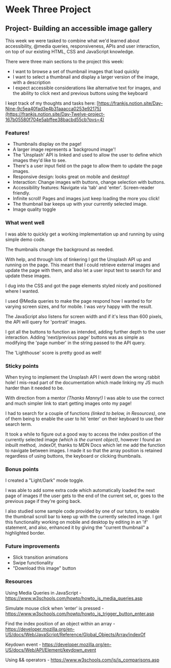 # Week Three Project

## Project- Building an accessible image gallery

This week we were tasked to combine what we'd learned about accessibility, @media queries, responsiveness, APIs and user interaction, on top of our existing HTML, CSS and JavaScript knowledge.

There were three main sections to the project this week:

- I want to browse a set of thumbnail images that load quickly
- I want to select a thumbnail and display a larger version of the image, with a description
- I expect accessible considerations like alternative text for images, and the ability to click next and previous buttons using the keyboard

I kept track of my thoughts and tasks here: [https://frankjs.notion.site/Day-Nine-9c5ea40fad3e4b31aaacca0253e92175](https://frankjs.notion.site/Day-Twelve-project-167b05580f704e5abffee38bacbd55cb?pvs=4)

### Features!

- Thumbnails display on the page!
- A larger image represents a 'background image'!
- The 'Unsplash' API is linked and used to allow the user to define which images they'd like to see.
- There's a user input field on the page to allow them to update the page images.
- Responsive design: looks great on mobile and desktop!
- Interaction: Change images with buttons, change selection with buttons.
- Accessibility features: Navigate via 'tab' and 'enter'. Screen-reader friendly.
- Infinite scroll! Pages and images just keep loading the more you click!
- The thumbnail bar keeps up with your currently selected image.
- Image quality toggle

### What went well

I was able to quickly get a working implementation up and running by using simple demo code.

The thumbnails change the background as needed.

With help, and through lots of tinkering I got the Unsplash API up and running on the page. This meant that I could retrieve external images and update the page with them, and also let a user input text to search for and update these images.

I dug into the CSS and got the page elements styled nicely and positioned where I wanted.

I used @Media queries to make the page respond how I wanted to for varying screen sizes, and for mobile. I was _very_ happy with the result.

The JavaScript also listens for screen width and if it's less than 600 pixels, the API will query for 'portrait' images.

I got all the buttons to function as intended, adding further depth to the user interaction. Adding 'next/previous page' buttons was as simple as modifying the 'page number' in the string passed to the API query.

The 'Lighthouse' score is pretty good as well!

### Sticky points

When trying to implement the Unsplash API I went down the wrong rabbit hole! I mis-read part of the documentation which made linking my JS much harder than it needed to be.

With direction from a mentor _(Thanks Manny!)_ I was able to use the correct and much simpler link to start getting images onto my page!

I had to search for a couple of functions _(linked to below, in Resources)_, one of them being to enable the user to hit 'enter' on their keyboard to use their search term.

It took a while to figure out a good way to access the index position of the currently selected image _(which is the current object)_, however I found an inbuilt method, .indexOf, thanks to MDN Docs which let me add the function to navigate between images.
I made it so that the array position is retained regardless of using buttons, the keyboard or clicking thumbnails.

### Bonus points

I created a "Light/Dark" mode toggle.

I was able to add some extra code which automatically loaded the next page of images if the user gets to the end of the current set, or, goes to the previous page if they're going back.

I also studied some sample code provided by one of our tutors, to enable the thumbnail scroll bar to keep up with the currently selected image.
I got this functionality working on mobile and desktop by editing in an 'if' statement, and also, enhanced it by giving the "current thumbnail" a highlighted border.

### Future improvements

- Slick transition animations
- Swipe functionality
- "Download this image" button

### Resources

Using Media Queries in JavaScript - https://www.w3schools.com/howto/howto_js_media_queries.asp

Simulate mouse click when 'enter' is pressed - https://www.w3schools.com/howto/howto_js_trigger_button_enter.asp

Find the index position of an object within an array - https://developer.mozilla.org/en-US/docs/Web/JavaScript/Reference/Global_Objects/Array/indexOf

Keydown event - https://developer.mozilla.org/en-US/docs/Web/API/Element/keydown_event

Using && operators - https://www.w3schools.com/js/js_comparisons.asp
